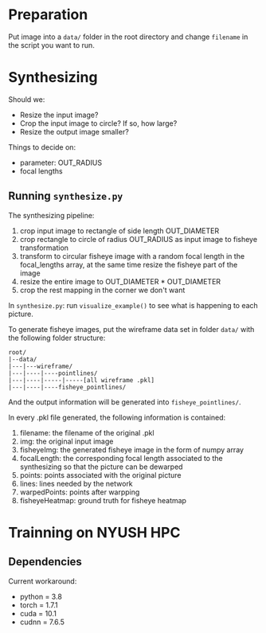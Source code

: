 # Preparation

Put image into a `data/` folder in the root directory and change `filename` in the script you want to run.

# Synthesizing

Should we:
- Resize the input image?
- Crop the input image to circle? If so, how large?
- Resize the output image smaller?

Things to decide on:
- parameter: OUT_RADIUS
- focal lengths

## Running `synthesize.py`

The synthesizing pipeline:
1. crop input image to rectangle of side length OUT_DIAMETER
2. crop rectangle to circle of radius OUT_RADIUS as input image to fisheye transformation
3. transform to circular fisheye image with a random focal length in the focal_lengths array, at the same time resize the fisheye part of the image
4. resize the entire image to OUT_DIAMETER * OUT_DIAMETER
5. crop the rest mapping in the corner we don't want

In `synthesize.py`: run `visualize_example()` to see what is happening to each picture.

To generate fisheye images, put the wireframe data set in folder `data/` with the following folder structure:

```
root/
|--data/
|---|---wireframe/
|---|----|----pointlines/
|---|----|-----|-----[all wireframe .pkl]
|---|----|----fisheye_pointlines/

```

And the output information will be generated into `fisheye_pointlines/`.

In every .pkl file generated, the following information is contained:
1. filename: the filename of the original .pkl
2. img: the original input image
3. fisheyeImg: the generated fisheye image in the form of numpy array
4. focalLength: the corresponding focal length associated to the synthesizing so that the picture can be dewarped
5. points: points associated with the original picture
6. lines: lines needed by the network
7. warpedPoints: points after warpping
8. fisheyeHeatmap: ground truth for fisheye heatmap

# Trainning on NYUSH HPC
## Dependencies
Current workaround:

- python = 3.8
- torch = 1.7.1
- cuda = 10.1
- cudnn = 7.6.5
